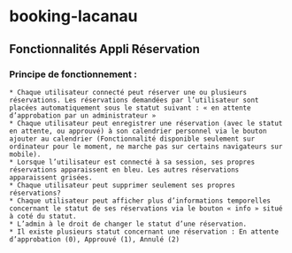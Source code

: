 # booking-lacanau

## Fonctionnalités Appli Réservation

### Principe de fonctionnement :

    * Chaque utilisateur connecté peut réserver une ou plusieurs réservations. Les réservations demandées par l’utilisateur sont placées automatiquement sous le statut suivant : « en attente d’approbation par un administrateur »
    * Chaque utilisateur peut enregistrer une réservation (avec le statut en attente, ou approuvé) à son calendrier personnel via le bouton ajouter au calendrier (Fonctionnalité disponible seulement sur ordinateur pour le moment, ne marche pas sur certains navigateurs sur mobile).
    * Lorsque l’utilisateur est connecté à sa session, ses propres réservations apparaissent en bleu. Les autres réservations apparaissent grisées.
    * Chaque utilisateur peut supprimer seulement ses propres réservations?
    * Chaque utilisateur peut afficher plus d’informations temporelles concernant le statut de ses réservations via le bouton « info » situé à coté du statut.
    * L’admin à le droit de changer le statut d’une réservation.
    * Il existe plusieurs statut concernant une réservation : En attente d’approbation (0), Approuvé (1), Annulé (2)
